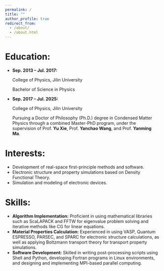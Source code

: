 ```yaml
---
permalink: /
title: ""
author_profile: true
redirect_from: 
  - /about/
  - /about.html
---
```


Education:
=========
 - **Sep. 2013 – Jul. 2017:**

    College of Physics, Jilin University

    Bachelor of Science in Physics

 - **Sep. 2017 – Jul. 2025:**

    College of Physics, Jilin University

    Pursuing a Doctor of Philosophy (Ph.D.) degree in Condensed Matter Physics through a combined Master-PhD program, under the supervision of Prof. **Yu Xie**, Prof. **Yanchao Wang**, and Prof. **Yanming Ma**.


Interests:
==========
 - Development of real-space first-principle methods and software.
 - Electronic structure and property simulations based on Density Functional Theory.
 - Simulation and modeling of electronic devices.

Skills:
=======
 - **Algorithm Implementation:** Proficient in using mathematical libraries such as ScaLAPACK and FFTW for eigenvalue problem solving and iterative methods like CG for linear equations.  
 - **Material Properties Calculation:** Experienced in using VASP, Quantum ESPRESSO, PARSEC, and SPARC for electronic structure calculations, as well as applying Boltzmann transport theory for transport property simulations.  
 - **Software Development:** Skilled in writing post-processing scripts using Shell and Python, developing Fortran programs in Linux environments, and designing and implementing MPI-based parallel computing.
